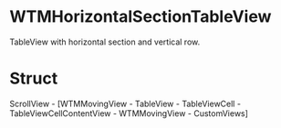 # WTMHorizontalSectionTableView
TableView with horizontal section and vertical row.

# Struct
ScrollView - [WTMMovingView - TableView - TableViewCell - TableViewCellContentView - WTMMovingView - CustomViews]
